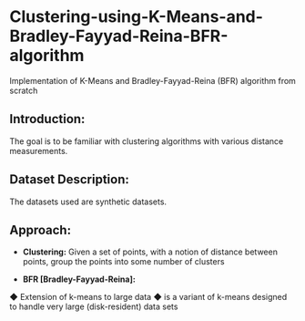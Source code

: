 # Clustering-using-K-Means-and-Bradley-Fayyad-Reina-BFR-algorithm
 Implementation of K-Means and Bradley-Fayyad-Reina (BFR) algorithm from scratch

## **Introduction:**

The goal is to be familiar with clustering algorithms with various distance measurements. 

## **Dataset Description:**

The datasets used are synthetic datasets. 


## **Approach:**

* **Clustering:** Given	a	set	of	points,	with	a	notion	of	distance between	points,	group	the	points into	some	number	of	clusters

* **BFR [Bradley-Fayyad-Reina]:**

◆ Extension	of	k-means	to	large	data
◆ is	a	variant	of	k-means	designed	to handle	very	large (disk-resident)	data	sets
